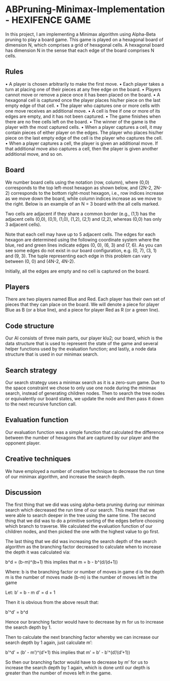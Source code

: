 # ABPruning-Minimax-Implementation - HEXIFENCE GAME

In this project, I am implementing a Minimax algorithm using Alpha-Beta pruning to play a board game. This game is played on a hexagonal board of dimension N, which comprises a grid of hexagonal cells. A hexagonal board has dimension N in the sense that each edge of the board comprises N cells.

## Rules
• A player is chosen arbitrarily to make the first move.
• Each player takes a turn at placing one of their pieces at any free edge on the
board.
• Players cannot move or remove a piece once it has been placed on the board.
• A hexagonal cell is captured once the player places his/her piece on the last
empty edge of that cell.
• The player who captures one or more cells with one move receives an
additional move.
• A cell is free if one or more of its edges are empty, and it has not been
captured.
• The game finishes when there are no free cells left on the board.
• The winner of the game is the player with the most captured cells.
• When a player captures a cell, it may contain pieces of either player on the
edges. The player who places his/her piece on the last empty edge of the cell is
the player who captures the cell.
• When a player captures a cell, the player is given an additional move. If that
additional move also captures a cell, then the player is given another additional move, and so on.

## Board
We number board cells using the notation (row, column), where (0,0) corresponds to the top left-most hexagon as shown below, and (2N-2, 2N-2) corresponds to the bottom right-most hexagon, i.e., row indices increase as we move down the board, while column indices increase as we move to the right. Below is an example of an N = 3 board with the all cells marked.

Two cells are adjacent if they share a common border (e.g., (1,1) has the adjacent
cells (0,0), (0,1), (1,0), (1,2), (2,1) and (2,2), whereas (0,0) has only 3 adjacent cells).

Note that each cell may have up to 5 adjacent cells. The edges for each hexagon are determined using the following coordinate system where the blue, red and green lines indicate edges (0, 0), (6, 3) and (7, 6). As you can see some edges do not exist in our board configuration, e.g. (0, 7), (3, 1) and (9, 3). The tuple representing each edge in this problem can vary between (0, 0) and (4N-2, 4N-2).

Initially, all the edges are empty and no cell is captured on the board.

## Players
There are two players named Blue and Red. Each player has their own set of pieces that they can place on the board. We will denote a piece for player Blue as B (or a blue line), and a piece for player Red as R (or a green line).

## Code structure
Our AI consists of three main parts, our player klu2; our board, which is the data structure that is used to represent the state of the game and several helper functions used by the evaluation function; and lastly, a node data structure that is used in our minimax search.

## Search strategy
Our search strategy uses a minimax search as it is a zero-sum game. Due to the space constraint we chose to only use one node during the minimax search, instead of generating children nodes. Then to search the tree nodes or equivalently our board states, we update the node and then pass it down to the next recursive function call. 

## Evaluation function
Our evaluation function was a simple function that calculated the difference between the number of hexagons that are captured by our player and the opponent player. 

## Creative techniques
We have employed a number of creative technique to decrease the run time of our minimax algorithm, and increase the search depth.

## Discussion
The first thing that we did was using alpha-beta pruning during our minimax search which decreased the run time of our search. This meant that we were able to search deeper in the tree using the same time.
The second thing that we did was to do a primitive sorting of the edges before choosing which branch to traverse. We calculated the evaluation function of our children nodes, and then picked the one with the highest value to go first.

The last thing that we did was increasing the search depth of the search algorithm as the branching factor decreased to calculate when to increase the depth it was calculated via:

b^d = (b-m)^(b+1) this implies that m = b - b^(d/(d+1))

Where: b is the branching factor or number of moves in game
	   d is the depth
           m is the number of moves made
	   (b-m) is the number of moves left in the game

Let: b’ = b - m
      d’ = d + 1

Then it is obvious from the above result that:

b’^d’ = b^d

Hence our branching factor would have to decrease by m for us to increase the search depth by 1.

Then to calculate the next branching factor whereby we can increase our search depth by 1 again, just calculate m’:

b’^d’ = (b’ - m’)^(d’+1) this implies that m’ = b’ - b’^(d’/(d’+1))

So then our branching factor would have to decrease by m’ for us to increase the search depth by 1 again, which is done until our depth is greater than the number of moves left in the game.
